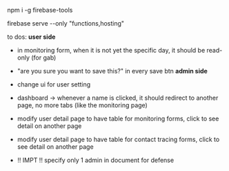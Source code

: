 npm i -g firebase-tools

firebase serve --only "functions,hosting"

to dos:
**user side**
- in monitoring form, when it is not yet the specific day, it should be read-only (for gab)
- "are you sure you want to save this?" in every save btn
**admin side**
- change ui for user setting
- dashboard -> whenever a name is clicked, it should redirect to another page, no more tabs (like the monitoring page)
- modify user detail page to have table for monitoring forms, click to see detail on another page
- modify user detail page to have table for contact tracing forms, click to see detail on another page

- !! IMPT !! specify only 1 admin in document for defense

